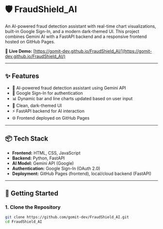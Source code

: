 # 🛡️ FraudShield_AI

An AI-powered fraud detection assistant with real-time chart visualizations, built-in Google Sign-In, and a modern dark-themed UI. This project combines Gemini AI with a FastAPI backend and a responsive frontend hosted on GitHub Pages.

🔗 **Live Demo:** [https://gomit-dev.github.io/FraudShield_AI/](https://gomit-dev.github.io/FraudShield_AI/)

---

## ✨ Features

- 🧠 AI-powered fraud detection assistant using Gemini API
- 🔐 Google Sign-In for authentication
- 📊 Dynamic bar and line charts updated based on user input
- 🌙 Clean, dark-themed UI
- ⚡ FastAPI backend for AI interaction
- 🌐 Frontend deployed on GitHub Pages

---

## 📦 Tech Stack

- **Frontend:** HTML, CSS, JavaScript
- **Backend:** Python, FastAPI
- **AI Model:** Gemini API (Google)
- **Authentication:** Google Sign-In (OAuth 2.0)
- **Deployment:** GitHub Pages (frontend), local/cloud backend (FastAPI)

---

## 🚀 Getting Started

### 1. Clone the Repository

```bash
git clone https://github.com/gomit-dev/FraudShield_AI.git
cd FraudShield_AI
